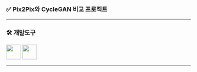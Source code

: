### ✅ Pix2Pix와 CycleGAN 비교 프로젝트

***

### 🛠️ 개발도구
<img src="https://upload.wikimedia.org/wikipedia/commons/c/c3/Python-logo-notext.svg" width="40"> <img src="https://upload.wikimedia.org/wikipedia/commons/1/10/PyTorch_logo_icon.svg" width="40">

***

